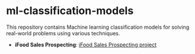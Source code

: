 # ml-classification-models
This repository contains Machine learning classification models for solving real-world problems using various techniques.

- **iFood Sales Prospecting**: [iFood Sales Prospecting project](https://github.com/gpaschoalinoto/ml-classification-models/tree/main/ifood-case-sales-prospecting)
